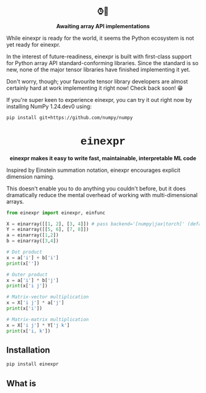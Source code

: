 <style>
  @font-face {
    font-family: 'PT Sans';
    font-style: normal;
    font-weight: normal;
    src: local('PT Sans'), local('PTSans-Regular'),
      url(data:application/font-woff2;charset=utf-8;base64,d09GRgABAAAAAHowABMAAAAA+OAA) format('woff2');
  }
</style>


<h2 align="center"> ⌚︎👀 </h2>
<p align="center">
    <b>Awaiting array API implementations</b>
</p>


While einexpr is ready for the world, it seems the Python ecosystem is not yet ready for einexpr.

In the interest of future-readiness, einexpr is built with first-class support for Python array API standard-conforming libraries. Since the standard is so new, none of the major tensor libraries have finished implementing it yet.

Don't worry, though; your favourite tensor library developers are almost certainly hard at work implementing it right now! Check back soon! 😁

If you're super keen to experience einexpr, you can try it out right now by installing NumPy 1.24.dev0 using:

```bash
pip install git+https://github.com/numpy/numpy
```

<h1 align="center"> <font face = "Courier New"> einexpr </font> </h1>

<p align="center">
    <b> einexpr makes it easy to write fast, maintainable, interpretable ML code </b>
</p>

Inspired by Einstein summation notation, einexpr encourages explicit dimension naming.

This doesn't enable you to do anything you couldn't before, but it does dramatically reduce the mental overhead of working with multi-dimensional arrays.

```python
from einexpr import einexpr, einfunc

X = einarray([[1, 2], [3, 4]]) # pass backend='[numpy|jax|torch]' (default: numpy)
Y = einarray([[5, 6], [7, 8]])
a = einarray([1,2])
b = einarray([3,4])

# Dot product
x = a['i'] + b['i']
print(x[''])

# Outer product
x = a['i'] * b['j']
print(x['i j'])

# Matrix-vector multiplication
x = X['i j'] * a['j']
print(x['i'])

# Matrix-matrix multiplication
x = X['i j'] * Y['j k']
print(x['i, k'])
```

## Installation

```bash
pip install einexpr
```

## What is 